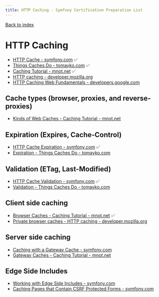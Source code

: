 ```yaml
---
title: HTTP Caching - Symfony Certification Preparation List
---
```

[Back to index](../readme.md#table-of-contents)

# HTTP Caching 
- [HTTP Cache - symfony.com](https://symfony.com/doc/5.0/http_cache.html) ✅
- [Things Caches Do - tomayko.com](https://tomayko.com/blog/2008/things-caches-do) ✅
- [Caching Tutorial - mnot.net](https://www.mnot.net/cache_docs/) ✅
- [HTTP caching - developer.mozilla.org](https://developer.mozilla.org/en-US/docs/Web/HTTP/Caching)
- [HTTP Caching Web Fundamentals - developers.google.com](https://developers.google.com/web/fundamentals/performance/optimizing-content-efficiency/http-caching)

## Cache types (browser, proxies, and reverse-proxies)
- [Kinds of Web Caches - Caching Tutorial - mnot.net](https://www.mnot.net/cache_docs/#KINDS)

## Expiration (Expires, Cache-Control)
- [HTTP Cache Expiration - symfony.com](https://symfony.com/doc/5.0/http_cache/expiration.html) ✅
- [Expiration - Things Caches Do - tomayko.com](https://tomayko.com/blog/2008/things-caches-do#expiration)

## Validation (ETag, Last-Modified)
- [HTTP Cache Validation - symfony.com](https://symfony.com/doc/5.0/http_cache/validation.html) ✅
- [Validation - Things Caches Do - tomayko.com](https://tomayko.com/blog/2008/things-caches-do#validation) 

## Client side caching
- [Browser Caches - Caching Tutorial - mnot.net](https://www.mnot.net/cache_docs/#BROWSER) ✅
- [Private browser caches - HTTP caching - developer.mozilla.org](https://developer.mozilla.org/en-US/docs/Web/HTTP/Caching#Private_browser_caches)

## Server side caching
- [Caching with a Gateway Cache - symfony.com](https://symfony.com/doc/5.0/http_cache.html#caching-with-a-gateway-cache)
- [Gateway Caches - Caching Tutorial - mnot.net](https://www.mnot.net/cache_docs/#GATEWAY)

## Edge Side Includes
- [Working with Edge Side Includes - symfony.com](https://symfony.com/doc/5.0/http_cache/esi.html)
- [Caching Pages that Contain CSRF Protected Forms - symfony.com](https://symfony.com/doc/5.0/http_cache/form_csrf_caching.html)
